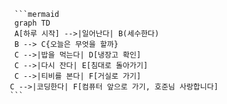         
        ```mermaid
        graph TD
        A[하루 시작] -->|일어난다| B(세수한다)
        B --> C{오늘은 무엇을 할까}
        C -->|밥을 먹는다| D[냉장고 확인]
        C -->|다시 잔다| E[침대로 돌아가기]
        C -->|티비를 본다| F[거실로 가기]
       C -->|코딩한다| F[컴퓨터 앞으로 가기, 호준님 사랑합니다]
       ```
